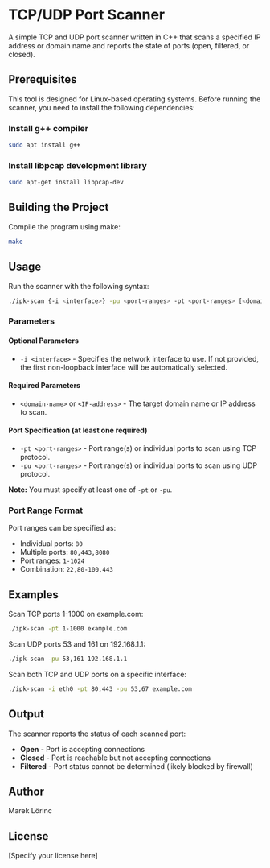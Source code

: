 # TCP/UDP Port Scanner

A simple TCP and UDP port scanner written in C++ that scans a specified IP address or domain name and reports the state of ports (open, filtered, or closed).

## Prerequisites

This tool is designed for Linux-based operating systems. Before running the scanner, you need to install the following dependencies:

### Install g++ compiler
```bash
sudo apt install g++
```

### Install libpcap development library
```bash
sudo apt-get install libpcap-dev
```

## Building the Project

Compile the program using make:
```bash
make
```

## Usage

Run the scanner with the following syntax:
```bash
./ipk-scan {-i <interface>} -pu <port-ranges> -pt <port-ranges> [<domain-name> | <IP-address>]
```

### Parameters

#### Optional Parameters
- `-i <interface>` - Specifies the network interface to use. If not provided, the first non-loopback interface will be automatically selected.

#### Required Parameters
- `<domain-name>` or `<IP-address>` - The target domain name or IP address to scan.

#### Port Specification (at least one required)
- `-pt <port-ranges>` - Port range(s) or individual ports to scan using TCP protocol.
- `-pu <port-ranges>` - Port range(s) or individual ports to scan using UDP protocol.

**Note:** You must specify at least one of `-pt` or `-pu`.

### Port Range Format

Port ranges can be specified as:
- Individual ports: `80`
- Multiple ports: `80,443,8080`
- Port ranges: `1-1024`
- Combination: `22,80-100,443`

## Examples

Scan TCP ports 1-1000 on example.com:
```bash
./ipk-scan -pt 1-1000 example.com
```

Scan UDP ports 53 and 161 on 192.168.1.1:
```bash
./ipk-scan -pu 53,161 192.168.1.1
```

Scan both TCP and UDP ports on a specific interface:
```bash
./ipk-scan -i eth0 -pt 80,443 -pu 53,67 example.com
```

## Output

The scanner reports the status of each scanned port:
- **Open** - Port is accepting connections
- **Closed** - Port is reachable but not accepting connections
- **Filtered** - Port status cannot be determined (likely blocked by firewall)

## Author

Marek Lörinc

## License

[Specify your license here]
